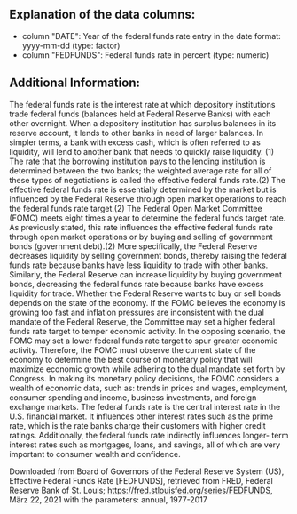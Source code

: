## Explanation of the data columns:
* column "DATE": Year of the federal funds rate entry in the date format: yyyy-mm-dd (type: factor)
* column "FEDFUNDS": Federal funds rate in percent (type: numeric)
## Additional Information:
The federal funds rate is the interest rate at which depository institutions trade federal funds (balances held at Federal Reserve Banks) with each other overnight. When a depository institution has surplus balances in its reserve account, it lends to other banks in need of larger balances. In simpler terms, a bank with excess cash, which is often referred to as liquidity, will lend to another bank that needs to quickly raise liquidity. (1) The rate that the borrowing institution pays to the lending institution is determined between the two banks; the weighted average rate for all of these types of negotiations is called the effective federal funds rate.(2) The effective federal funds rate is essentially determined by the market but is influenced by the Federal Reserve through open market operations to reach the federal funds rate target.(2)
The Federal Open Market Committee (FOMC) meets eight times a year to determine the federal funds target rate. As previously stated, this rate influences the effective federal funds rate through open market operations or by buying and selling of government bonds (government debt).(2) More specifically, the Federal Reserve decreases liquidity by selling government bonds, thereby raising the federal funds rate because banks have less liquidity to trade with other banks. Similarly, the Federal Reserve can increase liquidity by buying government bonds, decreasing the federal funds rate because banks have excess liquidity for trade. Whether the Federal Reserve wants to buy or sell bonds depends on the state of the economy. If the FOMC believes the economy is growing too fast and inflation pressures are inconsistent with the dual mandate of the Federal Reserve, the Committee may set a higher federal funds rate target to temper economic activity. In the opposing scenario, the FOMC may set a lower federal funds rate target to spur greater economic activity. Therefore, the FOMC must observe the current state of the economy to determine the best course of monetary policy that will maximize economic growth while adhering to the dual mandate set forth by Congress. In making its monetary policy decisions, the FOMC considers a wealth of economic data, such as: trends in prices and wages, employment, consumer spending and income, business investments, and foreign exchange markets.
The federal funds rate is the central interest rate in the U.S. financial market. It influences other interest rates such as the prime rate, which is the rate banks charge their customers with higher credit ratings. Additionally, the federal funds rate indirectly influences longer- term interest rates such as mortgages, loans, and savings, all of which are very important to consumer wealth and confidence.

Downloaded from Board of Governors of the Federal Reserve System (US), Effective Federal Funds Rate [FEDFUNDS], retrieved from FRED, Federal Reserve Bank of St. Louis; https://fred.stlouisfed.org/series/FEDFUNDS, März 22, 2021 with the parameters: annual, 1977-2017
